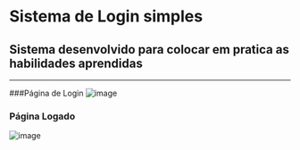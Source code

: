 # Sistema de Login simples

## Sistema desenvolvido para colocar em pratica as habilidades aprendidas

______________________________________________________________________________

###Página de Login
![image](https://user-images.githubusercontent.com/111209635/206603578-f9ff2828-9cbf-4f1c-a4b4-b1a98488dc6c.png)


### Página Logado
![image](https://user-images.githubusercontent.com/111209635/206603618-6224ded8-89e0-4e27-ace9-44abe4aa82ae.png)
